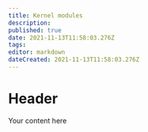 ```yaml
---
title: Kernel modules
description: 
published: true
date: 2021-11-13T11:58:03.276Z
tags: 
editor: markdown
dateCreated: 2021-11-13T11:58:03.276Z
---
```


# Header
Your content here